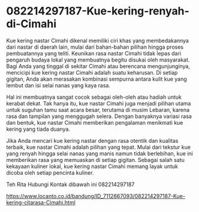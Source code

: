 # 082214297187-Kue-kering-renyah-di-Cimahi
Kue kering nastar Cimahi dikenal memiliki ciri khas yang membedakannya dari nastar di daerah lain, mulai dari bahan-bahan pilihan hingga proses pembuatannya yang teliti. Keunikan rasa nastar Cimahi tidak lepas dari pengaruh budaya lokal yang membuatnya begitu disukai oleh masyarakat. Bagi Anda yang tinggal di sekitar Cimahi atau berencana mengunjunginya, mencicipi kue kering nastar Cimahi adalah suatu keharusan. Di setiap gigitan, Anda akan merasakan kombinasi sempurna antara kulit kue yang lembut dan isi selai nanas yang kaya rasa.

Hal ini membuatnya sangat cocok sebagai oleh-oleh atau hadiah untuk kerabat dekat. Tak hanya itu, kue nastar Cimahi juga menjadi pilihan utama untuk suguhan tamu saat acara besar, terutama di musim Lebaran, karena rasa dan tampilan yang menggugah selera. Dengan banyaknya variasi rasa dan bentuk, kue nastar Cimahi memberikan pengalaman menikmati kue kering yang tiada duanya.

Jika Anda mencari kue kering nastar dengan rasa otentik dan kualitas terbaik, kue nastar Cimahi adalah pilihan yang tepat. Mulai dari tekstur kue yang renyah hingga selai nanas yang manis namun tidak berlebihan, kue ini memberikan rasa yang memuaskan di setiap gigitan. Sebagai salah satu kekayaan kuliner lokal, kue kering nastar Cimahi memang layak untuk dicoba oleh setiap pencinta kuliner.

Teh Rita
Hubungi Kontak dibawah ini
082214297187

https://www.locanto.co.id/bandung/ID_7112667093/082214297187-Kue-kering-citarasa-Cimahi.html
